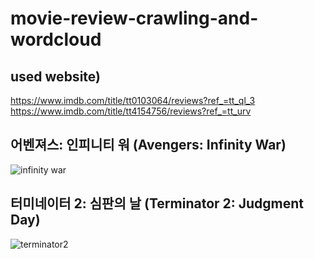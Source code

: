# movie-review-crawling-and-wordcloud  
## used website) 
https://www.imdb.com/title/tt0103064/reviews?ref_=tt_ql_3  
https://www.imdb.com/title/tt4154756/reviews?ref_=tt_urv  


## 어벤져스: 인피니티 워 (Avengers: Infinity War)  
![infinity war](https://user-images.githubusercontent.com/29765855/84463763-af625c00-acad-11ea-9e5b-30d807bf47af.png)  


## 터미네이터 2: 심판의 날 (Terminator 2: Judgment Day)
![terminator2](https://user-images.githubusercontent.com/29765855/84463880-05370400-acae-11ea-82c6-b880584e57e8.png)  

